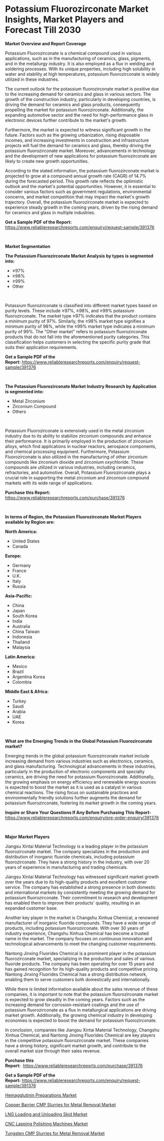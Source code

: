 <p><h1>Potassium Fluorozirconate Market Insights, Market Players and Forecast Till 2030</h1></p><p><strong>Market Overview and Report Coverage</strong></p>
<p><p>Potassium Fluorozirconate is a chemical compound used in various applications, such as in the manufacturing of ceramics, glass, pigments, and in the metallurgy industry. It is also employed as a flux in welding and soldering processes. With its unique properties, including high solubility in water and stability at high temperatures, potassium fluorozirconate is widely utilized in these industries.</p><p>The current outlook for the potassium fluorozirconate market is positive due to the increasing demand for ceramics and glass in various sectors. The growth of the construction industry, particularly in developing countries, is driving the demand for ceramics and glass products, consequently propelling the market for potassium fluorozirconate. Additionally, the expanding automotive sector and the need for high-performance glass in electronic devices further contribute to the market's growth.</p><p>Furthermore, the market is expected to witness significant growth in the future. Factors such as the growing urbanization, rising disposable incomes, and increasing investments in construction and infrastructure projects will fuel the demand for ceramics and glass, thereby driving the potassium fluorozirconate market. Moreover, advancements in technology and the development of new applications for potassium fluorozirconate are likely to create new growth opportunities.</p><p>According to the stated information, the potassium fluorozirconate market is projected to grow at a compound annual growth rate (CAGR) of 14.7% during the forecasted period. This growth rate reflects the optimistic outlook and the market's potential opportunities. However, it is essential to consider various factors such as government regulations, environmental concerns, and market competition that may impact the market's growth trajectory. Overall, the potassium fluorozirconate market is expected to experience steady growth in the coming years, driven by the rising demand for ceramics and glass in multiple industries.</p></p>
<p><strong>Get a Sample PDF of the Report:</strong> <a href="https://www.reliableresearchreports.com/enquiry/request-sample/391376">https://www.reliableresearchreports.com/enquiry/request-sample/391376</a></p>
<p>&nbsp;</p>
<p><strong>Market Segmentation</strong></p>
<p><strong>The Potassium Fluorozirconate Market Analysis by types is segmented into:</strong></p>
<p><ul><li>≥97%</li><li>≥98%</li><li>≥99%</li><li>Other</li></ul></p>
<p>&nbsp;</p>
<p><p>Potassium fluorozirconate is classified into different market types based on purity levels. These include ≥97%, ≥98%, and ≥99% potassium fluorozirconate. The market type ≥97% indicates that the product contains a minimum purity of 97%. Similarly, the ≥98% market type signifies a minimum purity of 98%, while the ≥99% market type indicates a minimum purity of 99%. The "Other market" refers to potassium fluorozirconate products that do not fall into the aforementioned purity categories. This classification helps customers in selecting the specific purity grade that suits their application requirements.</p></p>
<p><strong>Get a Sample PDF of the Report:</strong>&nbsp;<a href="https://www.reliableresearchreports.com/enquiry/request-sample/391376">https://www.reliableresearchreports.com/enquiry/request-sample/391376</a></p>
<p>&nbsp;</p>
<p><strong>The Potassium Fluorozirconate Market Industry Research by Application is segmented into:</strong></p>
<p><ul><li>Metal Zirconium</li><li>Zirconium Compound</li><li>Others</li></ul></p>
<p>&nbsp;</p>
<p><p>Potassium Fluorozirconate is extensively used in the metal zirconium industry due to its ability to stabilize zirconium compounds and enhance their performance. It is primarily employed in the production of zirconium alloys, which find applications in nuclear reactors, aerospace components, and chemical processing equipment. Furthermore, Potassium Fluorozirconate is also utilized in the manufacturing of other zirconium compounds like zirconium dioxide and zirconium oxychloride. These compounds are utilized in various industries, including ceramics, refractories, and automotive. Overall, Potassium Fluorozirconate plays a crucial role in supporting the metal zirconium and zirconium compound markets with its wide range of applications.</p></p>
<p><strong>Purchase this Report:</strong>&nbsp; <a href="https://www.reliableresearchreports.com/purchase/391376">https://www.reliableresearchreports.com/purchase/391376</a></p>
<p>&nbsp;</p>
<p><strong>In terms of Region, the Potassium Fluorozirconate Market Players available by Region are:</strong></p>
<p>
    <p> <strong> North America: </strong>
        <ul>
            <li>United States</li>
            <li>Canada</li>
        </ul>
        </p> 
    <p> <strong> Europe: </strong>
        <ul>
            <li>Germany</li>
            <li>France</li>
            <li>U.K.</li>
            <li>Italy</li>
            <li>Russia</li>
        </ul>
        </p> 
    <p> <strong> Asia-Pacific: </strong>
        <ul>
            <li>China</li>
            <li>Japan</li>
            <li>South Korea</li>
            <li>India</li>
            <li>Australia</li>
            <li>China Taiwan</li>
            <li>Indonesia</li>
            <li>Thailand</li>
            <li>Malaysia</li>
        </ul>
        </p> 
    <p> <strong> Latin America: </strong>
        <ul>
            <li>Mexico</li>
            <li>Brazil</li>
            <li>Argentina Korea</li>
            <li>Colombia</li>
        </ul>
        </p> 
    <p> <strong> Middle East & Africa: </strong>
        <ul>
            <li>Turkey</li>
            <li>Saudi</li>
            <li>Arabia</li>
            <li>UAE</li>
            <li>Korea</li>
        </ul>
    </p>
    </p>
<p>&nbsp;</p>
<p><strong>What are the Emerging Trends in the Global Potassium Fluorozirconate market?</strong></p>
<p><p>Emerging trends in the global potassium fluorozirconate market include increasing demand from various industries such as electronics, ceramics, and glass manufacturing. Technological advancements in these industries, particularly in the production of electronic components and specialty ceramics, are driving the need for potassium fluorozirconate. Additionally, the growing emphasis on energy efficiency and renewable energy sources is expected to boost the market as it is used as a catalyst in various chemical reactions. The rising focus on sustainable practices and environmentally friendly solutions further augments the demand for potassium fluorozirconate, fostering its market growth in the coming years.</p></p>
<p><strong>Inquire or Share Your Questions If Any Before Purchasing This Report</strong>- <a href="https://www.reliableresearchreports.com/enquiry/pre-order-enquiry/391376">https://www.reliableresearchreports.com/enquiry/pre-order-enquiry/391376</a></p>
<p>&nbsp;</p>
<p><strong>Major Market Players</strong></p>
<p><p>Jiangsu Xintai Material Technology is a leading player in the potassium fluorozirconate market. The company specializes in the production and distribution of inorganic fluoride chemicals, including potassium fluorozirconate. They have a strong history in the industry, with over 20 years of experience in manufacturing and trading chemicals. </p><p>Jiangsu Xintai Material Technology has witnessed significant market growth over the years due to its high-quality products and excellent customer service. The company has established a strong presence in both domestic and international markets by consistently meeting the growing demand for potassium fluorozirconate. Their commitment to research and development has enabled them to improve their products' quality, resulting in an expanded customer base.</p><p>Another key player in the market is Changshu Xinhua Chemical, a renowned manufacturer of inorganic fluoride compounds. They have a wide range of products, including potassium fluorozirconate. With over 30 years of industry experience, Changshu Xinhua Chemical has become a trusted name in the market. The company focuses on continuous innovation and technological advancements to meet the changing customer requirements.</p><p>Nantong Jinxing Fluorides Chemical is a prominent player in the potassium fluorozirconate market, specializing in the production and sales of various fluoride products. The company has been operating for over 15 years and has gained recognition for its high-quality products and competitive pricing. Nantong Jinxing Fluorides Chemical has a strong distribution network, enabling them to serve customers both domestically and internationally.</p><p>While there is limited information available about the sales revenue of these companies, it is important to note that the potassium fluorozirconate market is expected to grow steadily in the coming years. Factors such as the increasing demand for corrosion-resistant coatings and the use of potassium fluorozirconate as a flux in metallurgical applications are driving market growth. Additionally, the growing chemical industry in developing economies is expected to boost the demand for potassium fluorozirconate.</p><p>In conclusion, companies like Jiangsu Xintai Material Technology, Changshu Xinhua Chemical, and Nantong Jinxing Fluorides Chemical are key players in the competitive potassium fluorozirconate market. These companies have a strong history, significant market growth, and contribute to the overall market size through their sales revenue.</p></p>
<p><strong>Purchase this Report:</strong>&nbsp;&nbsp;<a href="https://www.reliableresearchreports.com/purchase/391376">https://www.reliableresearchreports.com/purchase/391376</a></p>
<p></p>
<p><strong>Get a Sample PDF of the Report:</strong>&nbsp;<a href="https://www.reliableresearchreports.com/enquiry/request-sample/391376">https://www.reliableresearchreports.com/enquiry/request-sample/391376</a></p>
<p><p><a href="https://medium.com/@lilakautzer2023/hemagglutinin-preparations-market-share-evolution-and-market-growth-trends-2023-2030-85ff14e0b1c4">Hemagglutinin Preparations Market</a></p><p><a href="https://medium.com/@robbleannon/copper-barrier-cmp-slurries-for-metal-removal-market-analysis-and-sze-forecasted-for-period-from-bfc4ff240bc4">Copper Barrier CMP Slurries for Metal Removal Market</a></p><p><a href="https://medium.com/@russpollich/lng-loading-and-unloading-skid-market-competitive-analysis-market-trends-and-forecast-to-2030-58ff315516f7">LNG Loading and Unloading Skid Market</a></p><p><a href="https://medium.com/@siennaferry2023/cnc-lapping-polishing-machines-market-exploring-market-share-market-trends-and-future-growth-925f08742fc7">CNC Lapping Polishing Machines Market</a></p><p><a href="https://medium.com/@adellalesch/tungsten-cmp-slurries-for-metal-removal-market-size-cagr-trends-2024-2030-acf5f15dbf25">Tungsten CMP Slurries for Metal Removal Market</a></p></p>